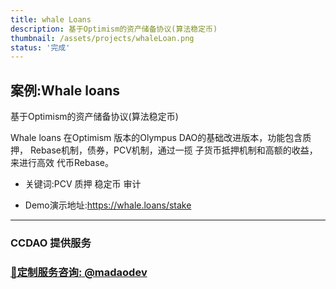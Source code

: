 ```yaml
---
title: whale Loans
description: 基于Optimism的资产储备协议(算法稳定币)
thumbnail: /assets/projects/whaleLoan.png
status: '完成'
---
```


## 案例:Whale loans

基于Optimism的资产储备协议(算法稳定币)

Whale loans 在Optimism 版本的Olympus DAO的基础改进版本，功能包含质押， 
Rebase机制，债券，PCV机制，通过一揽 子货币抵押机制和高额的收益，来进行高效 代币Rebase。

- 关键词:PCV 质押 稳定币 审计

- Demo演示地址:https://whale.loans/stake



---

### CCDAO 提供服务


### **[🚀定制服务咨询: @madaodev](https://t.me/madaodev)**

